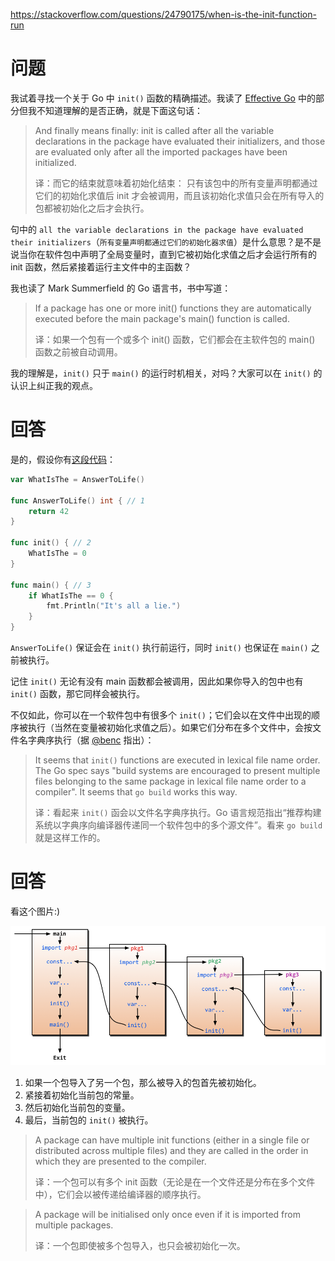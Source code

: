 <https://stackoverflow.com/questions/24790175/when-is-the-init-function-run>

# 问题

我试着寻找一个关于 Go 中 `init()` 函数的精确描述。我读了 [Effective Go](https://golang.org/doc/effective_go.html#init) 中的部分但我不知道理解的是否正确，就是下面这句话：

> And finally means finally: init is called after all the variable declarations in the package have evaluated their initializers, and those are evaluated only after all the imported packages have been initialized.
>
> 译：而它的结束就意味着初始化结束： 只有该包中的所有变量声明都通过它们的初始化求值后 init 才会被调用，而且该初始化求值只会在所有导入的包都被初始化之后才会执行。

句中的 `all the variable declarations in the package have evaluated their initializers`（`所有变量声明都通过它们的初始化器求值`）是什么意思？是不是说当你在软件包中声明了全局变量时，直到它被初始化求值之后才会运行所有的 init 函数，然后紧接着运行主文件中的主函数？

我也读了 Mark Summerfield 的 Go 语言书，书中写道：

> If a package has one or more init() functions they are automatically executed before the main package's main() function is called.
>
> 译：如果一个包有一个或多个 init() 函数，它们都会在主软件包的 main() 函数之前被自动调用。

我的理解是，`init()` 只于 `main()` 的运行时机相关，对吗？大家可以在 `init()` 的认识上纠正我的观点。

# 回答

是的，假设你有[这段代码](https://go.dev/play/p/dvHymTy73F)：

```go
var WhatIsThe = AnswerToLife()

func AnswerToLife() int { // 1
    return 42
}

func init() { // 2
    WhatIsThe = 0
}

func main() { // 3
    if WhatIsThe == 0 {
        fmt.Println("It's all a lie.")
    }
}
```

`AnswerToLife()` 保证会在 `init()` 执行前运行，同时 `init()` 也保证在 `main()` 之前被执行。

记住 `init()` 无论有没有 main 函数都会被调用，因此如果你导入的包中也有 `init()` 函数，那它同样会被执行。

不仅如此，你可以在一个软件包中有很多个 `init()`；它们会以在文件中出现的顺序被执行（当然在变量被初始化求值之后）。如果它们分布在多个文件中，会按文件名字典序执行（据 [@benc](https://stackoverflow.com/users/2039413/benc) 指出）：

> It seems that `init()` functions are executed in lexical file name order. The Go spec says "build systems are encouraged to present multiple files belonging to the same package in lexical file name order to a compiler". It seems that `go build` works this way.
>
> 译：看起来 `init()` 函会以文件名字典序执行。Go 语言规范指出“推荐构建系统以字典序向编译器传递同一个软件包中的多个源文件”。看来 `go build` 就是这样工作的。

# 回答

看这个图片:)

![](../images/2.3.init.png)

1. 如果一个包导入了另一个包，那么被导入的包首先被初始化。
2. 紧接着初始化当前包的常量。
3. 然后初始化当前包的变量。
4. 最后，当前包的 `init()` 被执行。

> A package can have multiple init functions (either in a single file or distributed across multiple files) and they are called in the order in which they are presented to the compiler.
>
> 译：一个包可以有多个 init 函数（无论是在一个文件还是分布在多个文件中），它们会以被传递给编译器的顺序执行。

> A package will be initialised only once even if it is imported from multiple packages.
>
> 译：一个包即使被多个包导入，也只会被初始化一次。
